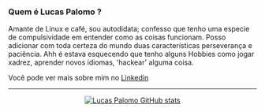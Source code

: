 ### Quem é Lucas Palomo ?

Amante de Linux e café, sou autodidata; confesso que tenho uma especie de compulsividade em entender como as coisas funcionam. Posso adicionar com toda certeza do mundo duas características perseverança e paciência. Ahh é estava esquecendo que tenho alguns Hobbies como jogar xadrez, aprender novos idiomas, 'hackear' alguma coisa.


Você pode ver mais sobre mim no [Linkedin](https://www.linkedin.com/in/lucas-palomo-338749183/)

----

<div align="center"/>

[![Lucas Palomo GitHub stats](https://github-readme-stats.vercel.app/api?username=Lucas-Palomo&count_private=true&show_icons=true&theme=midnight-purple)](https://github.com/Lucas-Palomo/)

